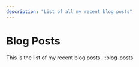 ```yaml
---
description: "List of all my recent blog posts"
---
```


# Blog Posts

This is the list of my recent blog posts.
::blog-posts
